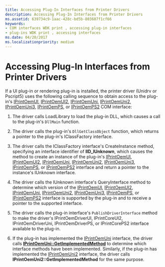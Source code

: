 ```yaml
---
title: Accessing Plug-In Interfaces from Printer Drivers
description: Accessing Plug-In Interfaces from Printer Drivers
ms.assetid: 639734c9-1aac-428c-bd5b-803607f1cf66
keywords:
- COM interfaces WDK print , accessing plug-in interfaces
- plug-ins WDK print , accessing interfaces
ms.date: 04/20/2017
ms.localizationpriority: medium
---
```


# Accessing Plug-In Interfaces from Printer Drivers





If a UI plug-in or rendering plug-in is installed, the printer driver (Unidrv or Pscript5) uses the following calling sequence to obtain access to the plug-in's [IPrintOemUI](iprintoemui-com-interface.md), [IPrintOemUI2](iprintoemui2-com-interface.md), [IPrintOemUni](iprintoemuni-com-interface.md), [IPrintOemUni2](iprintoemuni2-com-interface.md), [IPrintOemUni3](iprintoemuni3-com-interface.md), [IPrintOemPS](iprintoemps-com-interface.md), or [IPrintOemPS2](iprintoemps2-com-interface.md) COM interface:

1.  The driver calls LoadLibrary to load the plug-in DLL, which causes a call to the plug-in's `DllMain` function.

2.  The driver calls the plug-in's `DllGetClassObject` function, which returns a pointer to the plug-in's IClassFactory interface.

3.  The driver calls the IClassFactory interface's CreateInstance method, specifying an interface identifier of **IID\_IUnknown**, which causes the method to create an instance of the plug-in's [IPrintOemUI](iprintoemui-com-interface.md), [IPrintOemUI2](iprintoemui2-com-interface.md), [IPrintOemUni](iprintoemuni-com-interface.md), [IPrintOemUni2](iprintoemuni2-com-interface.md), [IPrintOemUni3](iprintoemuni3-com-interface.md), [IPrintOemPS](iprintoemps-com-interface.md), or [IPrintOemPS2](iprintoemps2-com-interface.md) interface and return a pointer to the instance's IUnknown interface.

4.  The driver calls the IUnknown interface's QueryInterface method to determine which version of the [IPrintOemUI](iprintoemui-com-interface.md), [IPrintOemUI2](iprintoemui2-com-interface.md), [IPrintOemUni](iprintoemuni-com-interface.md), [IPrintOemUni2](iprintoemuni2-com-interface.md), [IPrintOemUni3](iprintoemuni3-com-interface.md), [IPrintOemPS](iprintoemps-com-interface.md), or [IPrintOemPS2](iprintoemps2-com-interface.md) interface is supported by the plug-in and to receive a pointer to the supported interface.

5.  The driver calls the plug-in interface's `PublishDriverInterface` method to make the driver's IPrintOemDriverUI, IPrintCoreUI2, IPrintOemDriverUni, IPrintOemDriverPS, or IPrintCorePS2 interface available to the plug-in.

6.  If the plug-in has implemented the [IPrintOemUni](iprintoemuni-com-interface.md) interface, the driver calls [**IPrintOemUni::GetImplementedMethod**](https://docs.microsoft.com/windows-hardware/drivers/ddi/prcomoem/nf-prcomoem-iprintoemuni-getimplementedmethod) to determine which interface methods have been implemented. Similarly, if the plug-in has implemented the [IPrintOemUni2](iprintoemuni2-com-interface.md) interface, the driver calls **IPrintOemUni2::GetImplementedMethod** for the same purpose.

 

 




